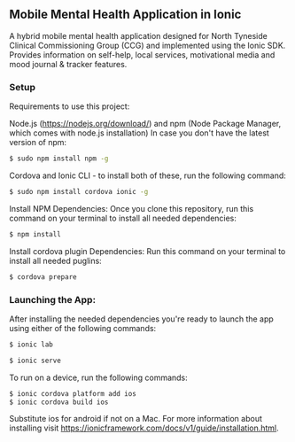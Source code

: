 ## Mobile Mental Health Application in Ionic
A hybrid mobile mental health application designed for North Tyneside Clinical Commissioning Group (CCG) and implemented using the Ionic SDK. Provides information on self-help, local services, motivational media and mood journal & tracker features. 


### Setup
Requirements to use this project:

Node.js (https://nodejs.org/download/) and npm (Node Package Manager, which comes with node.js installation)
In case you don't have the latest version of npm:

```bash
$ sudo npm install npm -g
```

Cordova and Ionic CLI - to install both of these, run the following command:

```bash
$ sudo npm install cordova ionic -g
```

Install NPM Dependencies: 
Once you clone this repository, run this command on your terminal to install all needed dependencies:

```bash
$ npm install
```

Install cordova plugin Dependencies:
Run this command on your terminal to install all needed puglins:

```bash
$ cordova prepare
```

### Launching the App:
After installing the needed dependencies you're ready to launch the app using either of the following commands:

```bash
$ ionic lab
```
```bash
$ ionic serve
```

To run on a device, run the following commands:

```bash
$ ionic cordova platform add ios
$ ionic cordova build ios
```

Substitute ios for android if not on a Mac. For more information about installing visit https://ionicframework.com/docs/v1/guide/installation.html.